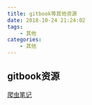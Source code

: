 ```yaml
---
title: gitbook等其他资源  
date: 2018-10-24 21:24:02
tags:
    - 其他  
categories:   
    - 其他    
---
```

## gitbook资源    
[爬虫笔记](/gitbook/spider_node/)   
